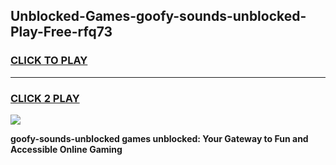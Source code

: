 
## Unblocked-Games-goofy-sounds-unblocked-Play-Free-rfq73
<h3>
<a href="https://premium76.site?title=goofy-sounds-unblocked&ref=18A1">CLICK TO PLAY</a></h3>
<hr>

<h3>
<a href="https://premium76.site?title=goofy-sounds-unblocked&ref=18A1">CLICK 2 PLAY</a>
  
</h3>

<a href="https://premium76.site?title=goofy-sounds-unblocked&ref=18A1"><img src="https://clearcache.store/games.png"></a>


**goofy-sounds-unblocked games unblocked: Your Gateway to Fun and Accessible Online Gaming**
